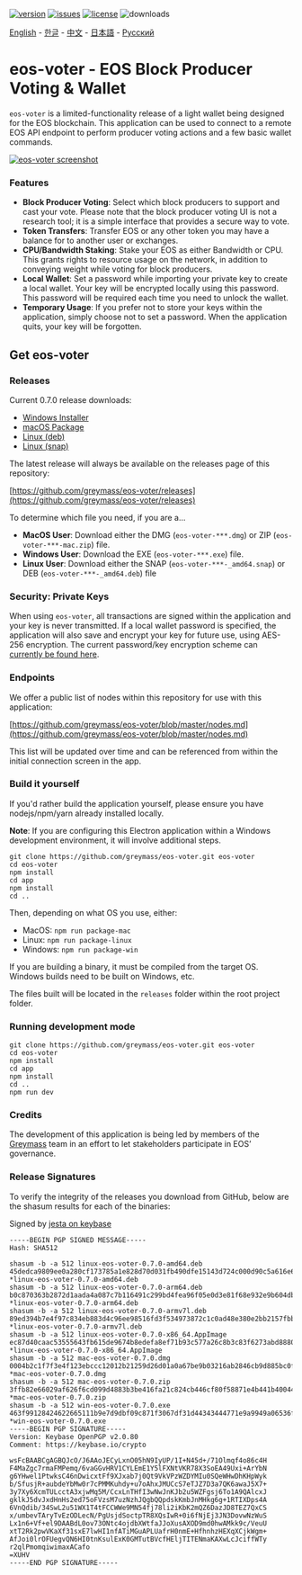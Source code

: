 [![version](https://img.shields.io/github/release/greymass/eos-voter/all.svg)](https://github.com/greymass/eos-voter/releases)
[![issues](https://img.shields.io/github/issues/greymass/eos-voter.svg)](https://github.com/greymass/eos-voter/issues)
[![license](https://img.shields.io/badge/license-MIT-blue.svg)](https://raw.githubusercontent.com/greymass/eos-voter/master/LICENSE)
![downloads](https://img.shields.io/github/downloads/greymass/eos-voter/total.svg)

[English](https://github.com/greymass/eos-voter/blob/master/README.md) - [한글](https://github.com/greymass/eos-voter/blob/master/README.kr.md) - [中文](https://github.com/greymass/eos-voter/blob/master/README.zh.md) - [日本語](https://github.com/greymass/eos-voter/blob/master/README.ja.md) - [Русский](https://github.com/greymass/eos-voter/blob/master/README.ru.md)

# eos-voter - EOS Block Producer Voting & Wallet

`eos-voter` is a limited-functionality release of a light wallet being designed for the EOS blockchain. This application can be used to connect to a remote EOS API endpoint to perform producer voting actions and a few basic wallet commands.

[![eos-voter screenshot](https://raw.githubusercontent.com/greymass/eos-voter/master/eos-voter.png)](https://raw.githubusercontent.com/greymass/eos-voter/master/eos-voter.png)

### Features

- **Block Producer Voting**: Select which block producers to support and cast your vote. Please note that the block producer voting UI is not a research tool; it is a simple interface that provides a secure way to vote.
- **Token Transfers**: Transfer EOS or any other token you may have a balance for to another user or exchanges.
- **CPU/Bandwidth Staking**: Stake your EOS as either Bandwidth or CPU. This grants rights to resource usage on the network, in addition to conveying weight while voting for block producers.
- **Local Wallet**: Set a password while importing your private key to create a local wallet. Your key will be encrypted locally using this password. This password will be required each time you need to unlock the wallet.
- **Temporary Usage**: If you prefer not to store your keys within the application, simply choose not to set a password. When the application quits, your key will be forgotten.

## Get eos-voter

### Releases

Current 0.7.0 release downloads:

- [Windows Installer](https://github.com/greymass/eos-voter/releases/download/v0.7.0/win-eos-voter-0.7.0.exe)
- [macOS Package](https://github.com/greymass/eos-voter/releases/download/v0.7.0/mac-eos-voter-0.7.0.dmg)
- [Linux (deb)](https://github.com/greymass/eos-voter/releases/download/v0.7.0/linux-eos-voter-0.7.0-amd64.deb)
- [Linux (snap)](https://github.com/greymass/eos-voter/releases/download/v0.7.0/linux-eos-voter-0.7.0-amd64.snap)

The latest release will always be available on the releases page of this repository:

[https://github.com/greymass/eos-voter/releases](https://github.com/greymass/eos-voter/releases)

To determine which file you need, if you are a...

- **MacOS User**: Download either the DMG (`eos-voter-***.dmg`) or ZIP (`eos-voter-***-mac.zip`) file.
- **Windows User**: Download the EXE (`eos-voter-***.exe`) file.
- **Linux User**: Download either the SNAP (`eos-voter-***-_amd64.snap`) or DEB (`eos-voter-***-_amd64.deb`) file

### Security: Private Keys

When using `eos-voter`, all transactions are signed within the application and your key is never transmitted. If a local wallet password is specified, the application will also save and encrypt your key for future use, using AES-256 encryption. The current password/key encryption scheme can [currently be found here](https://github.com/aaroncox/eos-voter/blob/master/app/shared/actions/wallet.js#L71-L86).

### Endpoints

We offer a public list of nodes within this repository for use with this application:

[https://github.com/greymass/eos-voter/blob/master/nodes.md](https://github.com/greymass/eos-voter/blob/master/nodes.md)

This list will be updated over time and can be referenced from within the initial connection screen in the app.

### Build it yourself

If you'd rather build the application yourself, please ensure you have nodejs/npm/yarn already installed locally.

**Note**: If you are configuring this Electron application within a Windows development environment, it will involve additional steps.

```
git clone https://github.com/greymass/eos-voter.git eos-voter
cd eos-voter
npm install
cd app
npm install
cd ..
```

Then, depending on what OS you use, either:

- MacOS: `npm run package-mac`
- Linux: `npm run package-linux`
- Windows: `npm run package-win`

If you are building a binary, it must be compiled from the target OS. Windows builds need to be built on Windows, etc.

The files built will be located in the `releases` folder within the root project folder.

### Running development mode

```
git clone https://github.com/greymass/eos-voter.git eos-voter
cd eos-voter
npm install
cd app
npm install
cd ..
npm run dev
```

### Credits

The development of this application is being led by members of the [Greymass](https://greymass.com) team in an effort to let stakeholders participate in EOS’ governance.

### Release Signatures

To verify the integrity of the releases you download from GitHub, below are the shasum results for each of the binaries:

Signed by [jesta on keybase](https://keybase.io/jesta)

```
-----BEGIN PGP SIGNED MESSAGE-----
Hash: SHA512

shasum -b -a 512 linux-eos-voter-0.7.0-amd64.deb
45dedca9809ee0a280cf173785a1e828d70d031fb490dfe15143d724c000d90c5a616e6210d1fe73d9a5a2eb182da90dcb50d687fff8828e606552799738ea5e *linux-eos-voter-0.7.0-amd64.deb
shasum -b -a 512 linux-eos-voter-0.7.0-arm64.deb
b0c870363b2872d1aada4a087c7b116491c299bd4fea96f05e0d3e81f68e932e9b604dbb6e0073cd511f9c0b7aae03bf9ca281ac4b7a2858c8e64ef386d25dce *linux-eos-voter-0.7.0-arm64.deb
shasum -b -a 512 linux-eos-voter-0.7.0-armv7l.deb
89ed394b7e4f97c834eb883d4c96ee98516fd3f534973872c1c0ad48e380e2bb2157fbb4081cd9c1ff90cd0eb89f64367ba1091e0a078de8db41f89666aaf39d *linux-eos-voter-0.7.0-armv7l.deb
shasum -b -a 512 linux-eos-voter-0.7.0-x86_64.AppImage
ec87d40caac53555643fb615de9674b8edefa8ef71b93c577a26c8b3c83f6273abd88809785c47217d10d96a37695a092d067c420b831c7ab13bb4adcdc001dd *linux-eos-voter-0.7.0-x86_64.AppImage
shasum -b -a 512 mac-eos-voter-0.7.0.dmg
0004b2c1f7f3e4f123ebccc12012b21259d26d01a0a67be9b03216ab2846cb9d885bc0fb1ddc589f153d355290859349a3f181e3796bc069f6f36c42302a9ef0 *mac-eos-voter-0.7.0.dmg
shasum -b -a 512 mac-eos-voter-0.7.0.zip
3ffb82e66029af626f6cd099d4883b3be416fa21c824cb446cf80f58871e4b441b400446da0840462876cb2373c49de16750be07dd1c81c369b3d0070d989eca *mac-eos-voter-0.7.0.zip
shasum -b -a 512 win-eos-voter-0.7.0.exe
463f99128424622665111b9e7d9dbf09c871f3067df31d44343444771e9a9949a06536f46ee9079b46127bb8084a6f80ea2f953ca162012526e22662c2d65353 *win-eos-voter-0.7.0.exe
-----BEGIN PGP SIGNATURE-----
Version: Keybase OpenPGP v2.0.80
Comment: https://keybase.io/crypto

wsFcBAABCgAGBQJcO/J6AAoJECyLxnO05hN9IyUP/1I+N45d+/71Olmqf4o86c4H
F4MaZgc7rmaFMPemq/6vaGGvHRV1CYLEmE1Y5lFXNtVKR78X3SoEA49Uxi+ArYbN
g6YHwel1PtwksC46nDwicxtFf9XJxab7j0Qt9VkVPzWZDYMIu0SQeWHwDhKHpWyk
b/SfusjR+aubdeYbMw0r7cPMMKuhdy+u7oAhxJMUCcS7eTJZ7D3a7QK6awaJ5X7+
3y7Xy6XcmTULcctA3xjwMq5M/CcxLnTHfI3wNwJnKJb2u5WZFgsj6To1A9QAlcxJ
gklkJ5dvJxdHnHs2ed75oFVzsM7uzNzhJQgbQQpdskKmbJnMHkg6g+1RTIXDps4A
6VnQdib/34SwL2u51WX1T4tFCCWWe9MN54fj78li2iKbK2mQZ6DazJD8TEZ7QxCS
x/umbevTAryTvEzODLecN/PgUsjdSoctpTR8XQsIwR+0i6fNjEj3JN3DovwNzWuS
Lx1n6+Vf+el9DAABdL0ov73ONtc4ojdbXWtfaJJoXusAXOD9md0hwAMkk9c/VeuU
xtT2Rk2pwVKaXf31sxE7lwHI1nfATiMGuAPLUafrH0nmE+HfhnhzHEXqXCjkWgm+
AfJoi0lrOFUegvQN6HI0tnKsulExK0GMTutBVcfHEljTITENmaKAXwLcJciffWTy
r2qlPmomqiwimaxACafo
=XUHV
-----END PGP SIGNATURE-----
```
